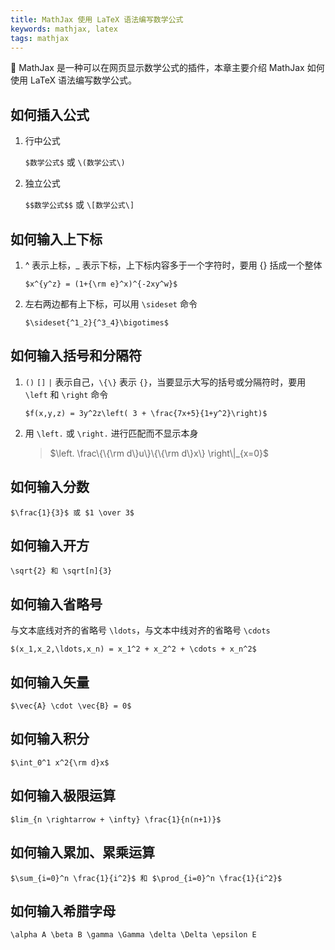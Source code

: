 ```yaml
---
title: MathJax 使用 LaTeX 语法编写数学公式
keywords: mathjax, latex
tags: mathjax
---
```


:wolf: MathJax 是一种可以在网页显示数学公式的插件，本章主要介绍 MathJax 如何使用 LaTeX 语法编写数学公式。
<!--more-->

## 如何插入公式
1. 行中公式

    `$数学公式$` 或 `\(数学公式\)`
2. 独立公式

    `$$数学公式$$` 或 `\[数学公式\]`


## 如何输入上下标
1. ^ 表示上标，_ 表示下标，上下标内容多于一个字符时，要用 {} 括成一个整体

    ```shell
    $x^{y^z} = (1+{\rm e}^x)^{-2xy^w}$
    ```
2. 左右两边都有上下标，可以用 `\sideset` 命令

    ```shell
    $\sideset{^1_2}{^3_4}\bigotimes$
    ```


## 如何输入括号和分隔符

1. `()` `[]` `|` 表示自己，`\{\}` 表示 `{}`，当要显示大写的括号或分隔符时，要用`\left` 和 `\right` 命令

    ```shell
    $f(x,y,z) = 3y^2z\left( 3 + \frac{7x+5}{1+y^2}\right)$
    ```
    
2. 用 `\left.` 或 `\right.` 进行匹配而不显示本身

    > $\left. \frac\{\{\rm d\}u\}\{\{\rm d\}x\} \right\|_{x=0}$
    

## 如何输入分数

```shell
$\frac{1}{3}$ 或 $1 \over 3$
```


## 如何输入开方

```shell
\sqrt{2} 和 \sqrt[n]{3}
```

## 如何输入省略号
与文本底线对齐的省略号 `\ldots`，与文本中线对齐的省略号 `\cdots`

```shell
$(x_1,x_2,\ldots,x_n) = x_1^2 + x_2^2 + \cdots + x_n^2$
```

## 如何输入矢量

```shell
$\vec{A} \cdot \vec{B} = 0$
```

## 如何输入积分

```shell
$\int_0^1 x^2{\rm d}x$
```

## 如何输入极限运算

```shell
$lim_{n \rightarrow + \infty} \frac{1}{n(n+1)}$
```

## 如何输入累加、累乘运算

```shell
$\sum_{i=0}^n \frac{1}{i^2}$ 和 $\prod_{i=0}^n \frac{1}{i^2}$
```

## 如何输入希腊字母

```shell
\alpha A \beta B \gamma \Gamma \delta \Delta \epsilon E
```